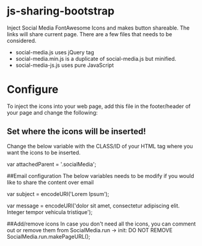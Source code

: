 # js-sharing-bootstrap
Inject Social Media FontAwesome Icons and makes button shareable. The links will share current page.
There are a few files that needs to be considered.

- social-media.js uses jQuery tag
- social-media.min.js is a duplicate of social-media.js but minified.
- social-media-js.js uses pure JavaScript

# Configure
To inject the icons into your web page, add this file in the footer/header of your page and change the following:

## Set where the icons will be inserted!
Change the below variable with the CLASS/ID of your HTML tag where you want the icons to be inserted.

var attachedParent = '.socialMedia';

##Email configuration 
The below variables needs to be modify if you would like to share the content over email

var subject = encodeURI('Lorem Ipsum');

var message = encodeURI('dolor sit amet, consectetur adipiscing elit. Integer tempor vehicula tristique');


##Add/remove icons
In case you don't need all the icons, you can comment out or remove them from SocialMedia.run -> init:
DO NOT REMOVE SocialMedia.run.makePageURL();
